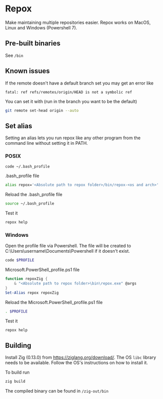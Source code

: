 # Repox

Make maintaining multiple repositories easier. Repox works on MacOS, Linux and Windows (Powershell 7).

## Pre-built binaries

See `/bin`

## Known issues

If the remote doesn't have a default branch set you may get an error like

```
fatal: ref refs/remotes/origin/HEAD is not a symbolic ref
```

You can set it with (run in the branch you want to be the default)

```sh
git remote set-head origin --auto
```

## Set alias

Setting an alias lets you run repox like any other program from the command line without setting it in PATH.

### POSIX

```sh
code ~/.bash_profile
```

.bash_profile file

```sh
alias repox='<Absolute path to repox folder>/bin/repox-<os and arch>'
```

Reload the .bash_profile file

```sh
source ~/.bash_profile
```

Test it

```sh
repox help
```

### Windows

Open the profile file via Powershell. The file will be created to C:\Users\username\Documents\Powershell if it doesn't exist.

```sh
code $PROFILE
```

Microsoft.PowerShell_profile.ps1 file

```ps1
function repoxZig {
    & "<Absolute path to repox folder>\bin\repox.exe" @args
}
Set-Alias repox repoxZig
```

Reload the Microsoft.PowerShell_profile.ps1 file

```sh
. $PROFILE
```

Test it

```sh
repox help
```

## Building

Install Zig (0.13.0) from https://ziglang.org/download/. The OS `libc` library needs to be available. Follow the OS's instructions on how to install it.

To build run

```sh
zig build
```

The compiled binary can be found in `/zig-out/bin`
